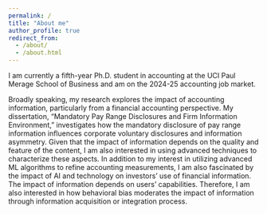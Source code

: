 ```yaml
---
permalink: /
title: "About me"
author_profile: true
redirect_from: 
  - /about/
  - /about.html
---
```


I am currently a fifth-year Ph.D. student in accounting at the UCI Paul Merage School of Business and am on the 2024-25 accounting job market. 

Broadly speaking, my research explores the impact of accounting information, particularly from a financial accounting perspective. My dissertation, “Mandatory Pay Range Disclosures and Firm Information Environment,” investigates how the mandatory disclosure of pay range information influences corporate voluntary disclosures and information asymmetry. Given that the impact of information depends on the quality and feature of the content, I am also interested in using advanced techniques to characterize these aspects. In addition to my interest in utilizing advanced ML algorithms to refine accounting measurements, I am also fascinated by the impact of AI and technology on investors’ use of financial information. The impact of information depends on users’ capabilities. Therefore, I am also interested in how behavioral bias moderates the impact of information through information acquisition or integration process.   



